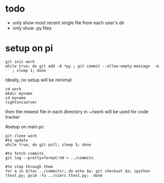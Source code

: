 # todo

* only show most recent single file from each user's dir
* only show .py files

# setup on pi

    git init work
    while true; do git add -A *py ; git commit --allow-empty-message  -m '' ; sleep 1; done

Ideally, no setup will be minimal:

    cd work
    mkdir myname
    cd myname
    tightvncserver

then the newest file in each directory in ~/work will be used for code tracker

#setup on main pc

    git clone work
    #to update
    while true; do git pull; sleep 5; done

    #to fetch commits
    git log --pretty=format:%H > ../commits

    #to step through them
    for a in $(tac ../commits); do echo $a; git checkout $a; ipython ttest.py; gvim -fu ../vimrc ttest.py;  done

